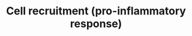 ---
annotations:
- type: Pathway Ontology
  value: immune response pathway
authors:
- ReactomeTeam
- DeSl
description: Migration of immune cells is orchestrated by a fine balance of cytokine
  and chemokine responses. During Leishmania macrophage interaction, either pro inflammatory
  or anti-inflammatory cytokines are produced, having an impact in the establishment
  of infection and further clinical outcome (Navas et al. 2014). Toll like receptors,
  GPCRs such as the purinergic receptors P2YRs, complement receptor 3A and interleukin
  receptor 15 amongst others, have been associated with the production of pro inflammatory
  cytokines (Lai and Gallo 2012 & Cekic et al. 2016). A strong pro inflammatory response
  in the acute phase of the infection helps to control the parasite load when the
  recruited cells enhance microbiocidal mechanisms. However, alterations in the chemokine
  network may contribute to uncontrolled immune responses that can modulate parasite
  survival and promote or mitigate the associated immunopathology, thereby influencing
  the outcome of infection (Navas et al. 2014).  View original pathway at [http://www.reactome.org/PathwayBrowser/#DIAGRAM=9664424
  Reactome].
last-edited: 2021-01-25
organisms:
- Homo sapiens
redirect_from:
- /index.php/Pathway:WP4998
- /instance/WP4998
schema-jsonld:
- '@context': https://schema.org/
  '@id': https://wikipathways.github.io/pathways/WP4998.html
  '@type': Dataset
  creator:
    '@type': Organization
    name: WikiPathways
  description: Migration of immune cells is orchestrated by a fine balance of cytokine
    and chemokine responses. During Leishmania macrophage interaction, either pro
    inflammatory or anti-inflammatory cytokines are produced, having an impact in
    the establishment of infection and further clinical outcome (Navas et al. 2014).
    Toll like receptors, GPCRs such as the purinergic receptors P2YRs, complement
    receptor 3A and interleukin receptor 15 amongst others, have been associated with
    the production of pro inflammatory cytokines (Lai and Gallo 2012 & Cekic et al.
    2016). A strong pro inflammatory response in the acute phase of the infection
    helps to control the parasite load when the recruited cells enhance microbiocidal
    mechanisms. However, alterations in the chemokine network may contribute to uncontrolled
    immune responses that can modulate parasite survival and promote or mitigate the
    associated immunopathology, thereby influencing the outcome of infection (Navas
    et al. 2014).  View original pathway at [http://www.reactome.org/PathwayBrowser/#DIAGRAM=9664424
    Reactome].
  keywords:
  - TXNIP
  - 'NT5E '
  - 'CASP1(317-404) '
  - 'ADP '
  - 'NLRP3 elicitors:NLRP3 oligomer '
  - P2RX4,7
  - H2O
  - C3AR1:C3a
  - C3a
  - 'adenosine 5''-monophosphate '
  - molecules
  - 'uridine 5''-monophosphate '
  - CTSG
  - 'IL1A(1-112) '
  - NTP
  - NLRP3 gene
  - CASP1(120-297)
  - molecules:NLRP3
  - 'HUA '
  - CASP1(298-316)
  - 'TXN '
  - 'SUGT1 '
  - elicitors:NLRP3
  - 'NFKB1(1-433) '
  - Caspase-1 tetramer
  - Interleukin-1 family
  - 'IL1B(117-269) '
  - '2xMyri-IL1A '
  - 'ENTPD1 '
  - ATP:P2RX4,7
  - 'CASP1(1-404) '
  - 'Asb '
  - SUGT1
  - CASP1(1-404)
  - TXN
  - 'P2RX4 '
  - 'IL18 '
  - 'GDP '
  - NTPDase1:Ca2+,Mg2+
  - 2xHC-TXN
  - 'UDP '
  - Thioredoxin:TXNIP
  - NLRP3:SUGT1:HSP90
  - 'IL18(1-36) '
  - 'IL1B(1-269) '
  - 'SiO2 '
  - oligomer
  - '2xHC-TXN '
  - 'CDP '
  - C3AR1
  - ATP:P2X4,7 trimer
  - N-terminal
  - ADP,GDP,CDP,UDP
  - 'PYCARD '
  - PYCARD
  - Pi
  - oligomer:ASC
  - 'C3AR1 '
  - 'MEFV '
  - NT5E:Zn2+ dimer
  - NLRP3 elicitor small
  - CASP1(317-404)
  - 'Zn2+ '
  - trimer
  - 'Ca2+ '
  - NMN
  - Oxidized
  - AMP,GMP,CMP,UMP
  - 'C3a '
  - 'RELA '
  - HSP90AB1
  - 'NLRP3 '
  - 'IL1A(1-271) '
  - NFkB Complex
  - CASP1(1-119)
  - PSTPIP1 trimer
  - TXNIP:NLRP3
  - 'cytidine 5''-monophosphate '
  - ROS
  - 'HSP90AB1 '
  - 'IL1B '
  - 'Myr82K-Myr83K-IL1A '
  - 'Mg2+ '
  - SUGT1:HSP90
  - 'IL1B(1-116) '
  - CASP1(120-197):CASP1(317-404)
  - Pyrin trimer:ASC
  - Pyrin trimer
  - 'TXNIP '
  - propeptides
  - NRNAM
  - thioredoxin:TXNIP
  - 'P2RX7 '
  - NPTDase5:Ca2+,Mg2+
  - 'CASP1(120-297) '
  - PSTPIP1 trimer:Pyrin
  - oligomer:ASC:Procaspase-1
  - 'PSTPIP1 '
  - 'ATP '
  - 'guanosine 5''-monophosphate '
  - NLRP3
  - 'IL18(1-193) '
  - ATP
  - 'ENTPD5 '
  - NDP
  - 'NFKB2(1-454) '
  license: CC0
  name: Cell recruitment (pro-inflammatory response)
seo: CreativeWork
title: Cell recruitment (pro-inflammatory response)
wpid: WP4998
---